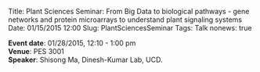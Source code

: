 Title: Plant Sciences Seminar: From Big Data to biological pathways - gene networks and protein microarrays to understand plant signaling systems
Date: 01/15/2015  12:00 
Slug: PlantSciencesSeminar
Tags: Talk
nonews: true

**Event date**: 01/28/2015, 12:10 - 1:00 pm   
**Venue**: PES 3001   
**Speaker**: Shisong Ma, Dinesh-Kumar Lab, UCD.   
